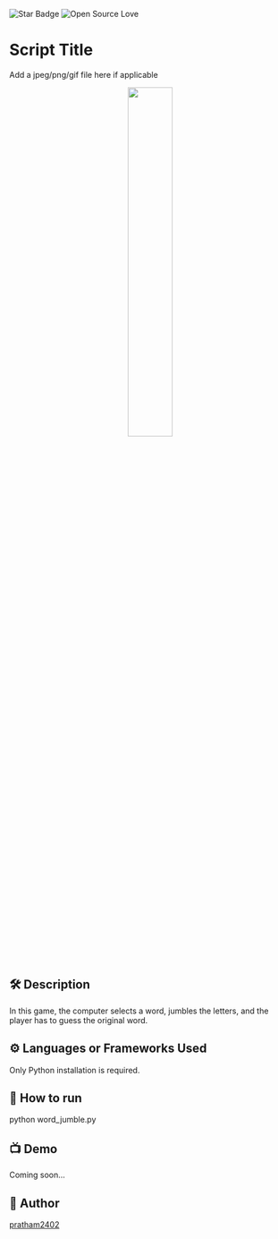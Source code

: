 <!--Please do not remove this part-->
![Star Badge](https://img.shields.io/static/v1?label=%F0%9F%8C%9F&message=If%20Useful&style=style=flat&color=BC4E99)
![Open Source Love](https://badges.frapsoft.com/os/v1/open-source.svg?v=103)

# Script Title

Add a jpeg/png/gif file here if applicable
<p align="center">
<img src="https://blogassets.leverageedu.com/blog/wp-content/uploads/2020/03/31121926/Jumbled-Words.png" width=40% height=40%>


<!--An image is an illustration for your project, the tip here is using your sense of humour as much as you can :D 

You can copy paste my markdown photo insert as following:
<p align="center">
<img src="your-source-is-here" width=40% height=40%>
-->

## 🛠️ Description
<!--Remove the below lines and add yours -->
In this game, the computer selects a word, jumbles the letters, and the player has to guess the original word.

## ⚙️ Languages or Frameworks Used
<!--Remove the below lines and add yours -->
Only Python installation is required.

## 🌟 How to run
<!--Remove the below lines and add yours -->
python word_jumble.py

## 📺 Demo
Coming soon...

## 🤖 Author
<!--Remove the below lines and add yours -->
[pratham2402](https://github.com/pratham2402)

